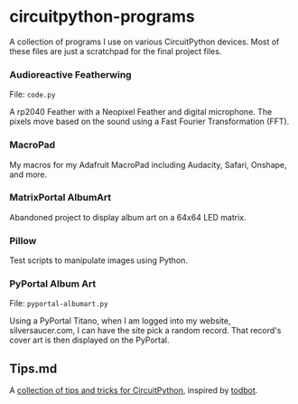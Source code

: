 # circuitpython-programs
A collection of programs I use on various CircuitPython devices. Most of these files are just a scratchpad for the final project files.

### Audioreactive Featherwing
File: `code.py`

A rp2040 Feather with a Neopixel Feather and digital microphone.  The pixels move based on the sound using a Fast Fourier Transformation (FFT).

### MacroPad
My macros for my Adafruit MacroPad including Audacity, Safari, Onshape, and more.

### MatrixPortal AlbumArt
Abandoned project to display album art on a 64x64 LED matrix.

### Pillow
Test scripts to manipulate images using Python.

### PyPortal Album Art
File: `pyportal-albumart.py`

Using a PyPortal Titano, when I am logged into my website, silversaucer.com, I can have the site pick a random record.  That record's cover art is then displayed on the PyPortal.

## Tips.md
A [collection of tips and tricks for CircuitPython](tips.md), inspired by [todbot](https://github.com/todbot/circuitpython-tricks).